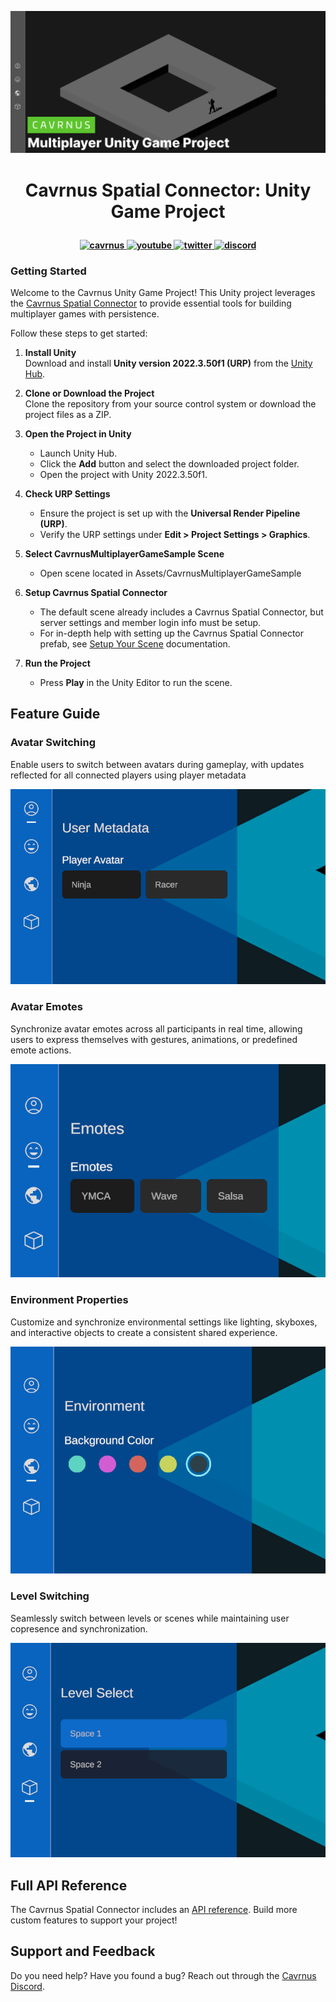 <p align="center">
    <img src="Resources~/Readme/cav-logo.png" alt="Cavrnus Logo window"/>
</p>

# <p style="text-align: center;">Cavrnus Spatial Connector: Unity Game Project</p>

<h4 align="center">
  <a href="https://www.cavrnus.com/">
    <img src="https://img.shields.io/badge/Cavrnus%20Website-label?style=flat&color=white" alt="cavrnus" style="height: 20px;">
  </a>
  <a href="https://www.youtube.com/@cavrnus">
    <img src="https://img.shields.io/badge/Cavrnus%20YouTube-label?style=flat&logo=YouTube&logoColor=red&labelColor=white&color=white" alt="youtube" style="height:20px;">
  </a>
  <a href="https://twitter.com/cavrnus">
    <img src="https://img.shields.io/badge/Cavrnus_Twitter-label?style=flat&logo=x&logoColor=black&labelColor=white&color=white" alt="twitter" style="height: 20px;">
  </a>
  <a href="https://discord.gg/AzgenDT7Ez">
    <img src="https://img.shields.io/badge/Cavrnus_Support-label?style=flat&logo=discord&labelColor=white&color=white" alt="discord" style="height: 20px;">
  </a>
</h4>

### Getting Started
Welcome to the Cavrnus Unity Game Project! This Unity project leverages the [Cavrnus Spatial Connector](https://cavrnus.atlassian.net/wiki/spaces/CSM/overview) to provide essential tools for building multiplayer games with persistence.

Follow these steps to get started:

1. **Install Unity**  
   Download and install **Unity version 2022.3.50f1 (URP)** from the [Unity Hub](https://unity.com/download).

2. **Clone or Download the Project**  
   Clone the repository from your source control system or download the project files as a ZIP.

3. **Open the Project in Unity**  
   - Launch Unity Hub.
   - Click the **Add** button and select the downloaded project folder.
   - Open the project with Unity 2022.3.50f1.

4. **Check URP Settings**  
   - Ensure the project is set up with the **Universal Render Pipeline (URP)**.
   - Verify the URP settings under **Edit > Project Settings > Graphics**.

5. **Select CavrnusMultiplayerGameSample Scene**
    - Open scene located in Assets/CavrnusMultiplayerGameSample

6. **Setup Cavrnus Spatial Connector**
    - The default scene already includes a Cavrnus Spatial Connector, but server settings and member login info must be setup. 
    - For in-depth help with setting up the Cavrnus Spatial Connector prefab, see [Setup Your Scene](https://cavrnus.atlassian.net/wiki/spaces/CSM/pages/827916295/Setup+Your+Scene) documentation.

7. **Run the Project** 
   - Press **Play** in the Unity Editor to run the scene.

## Feature Guide

### **Avatar Switching** 
Enable users to switch between avatars during gameplay, with updates reflected for all connected players using player metadata

<img src="Resources~/Readme/avatar-selection.png" alt="Avatar Selection Image"/>

### **Avatar Emotes** 
Synchronize avatar emotes across all participants in real time, allowing users to express themselves with gestures, animations, or predefined emote actions.

<img src="Resources~/Readme/emotes.png" alt="Emotes Image"/>

### **Environment Properties** 
Customize and synchronize environmental settings like lighting, skyboxes, and interactive objects to create a consistent shared experience.

<img src="Resources~/Readme/environment.png" alt="Environment Properties Image"/>

### **Level Switching** 
Seamlessly switch between levels or scenes while maintaining user copresence and synchronization.

<img src="Resources~/Readme/level.png" alt="Level Swiching Image"/>

## Full API Reference
The Cavrnus Spatial Connector includes an [API reference](https://cavrnus.atlassian.net/wiki/spaces/CSM/pages/824934449/API+Reference+Unity). Build more custom features to support your project!

## Support and Feedback
Do you need help? Have you found a bug? Reach out through the [Cavrnus Discord](https://discord.gg/AzgenDT7Ez).